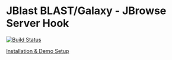 # JBlast BLAST/Galaxy - JBrowse Server Hook

[![Build Status](https://travis-ci.org/gmod/jblast-jbconnect-hook.svg?branch=master)](https://travis-ci.orggmod/jblast-jbconnect-hook)

[Installation & Demo Setup](http://jblast.readthedocs.io/en/latest/)

